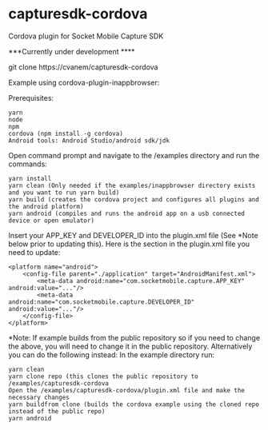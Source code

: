 # capturesdk-cordova
Cordova plugin for Socket Mobile Capture SDK

***Currently under development ****

git clone https://cvanem/capturesdk-cordova


Example using cordova-plugin-inappbrowser:

Prerequisites:
    
    yarn
    node
    npm
    cordova (npm install -g cordova)
    Android tools: Android Studio/android sdk/jdk

Open command prompt and navigate to the /examples directory and run the commands:

    yarn install
    yarn clean (Only needed if the examples/inappbrowser directory exists and you want to run yarn build)
    yarn build (creates the cordova project and configures all plugins and the android platform)
    yarn android (compiles and runs the android app on a usb connected device or open emulator)


Insert your APP_KEY and DEVELOPER_ID into the plugin.xml file (See *Note below prior to updating this).  Here is the section in the plugin.xml file you need to update:

    <platform name="android">
        <config-file parent="./application" target="AndroidManifest.xml">
            <meta-data android:name="com.socketmobile.capture.APP_KEY" android:value="..."/>
            <meta-data android:name="com.socketmobile.capture.DEVELOPER_ID" android:value="..."/>
        </config-file>
    </platform>

*Note: If example builds from the public repository so if you need to change the above, you will need to change it in the public repository.  Alternatively you can do the following instead:
In the example directory run:
    
    yarn clean
    yarn clone repo (this clones the public repository to /examples/capturesdk-cordova
    Open the /examples/capturesdk-cordova/plugin.xml file and make the necessary changes
    yarn buildfrom clone (builds the cordova example using the cloned repo instead of the public repo)
    yarn android
    

